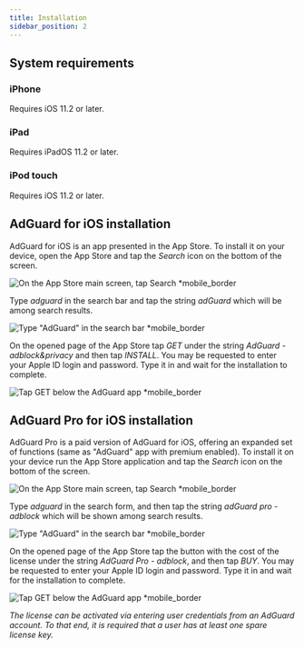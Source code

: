 ```yaml
---
title: Installation
sidebar_position: 2
---
```


## System requirements

### iPhone

Requires iOS 11.2 or later.

### iPad

Requires iPadOS 11.2 or later.

### iPod touch

Requires iOS 11.2 or later.

## AdGuard for iOS installation

AdGuard for iOS is an app presented in the App Store. To install it on your device, open the App Store and tap the _Search_ icon on the bottom of the screen.

![On the App Store main screen, tap Search *mobile_border](https://cdn.adtidy.org/public/Adguard/kb/installation/iOS/en/1.png)

Type _adguard_ in the search bar and tap the string _adGuard_ which will be among search results.

![Type "AdGuard" in the search bar *mobile_border](https://cdn.adtidy.org/public/Adguard/kb/installation/iOS/en/2.png)

On the opened page of the App Store tap _GET_ under the string _AdGuard - adblock&privacy_ and then tap _INSTALL_. You may be requested to enter your Apple ID login and password. Type it in and wait for the installation to complete. 

![Tap GET below the AdGuard app *mobile_border](https://cdn.adtidy.org/public/Adguard/kb/installation/iOS/en/3.png)

## AdGuard Pro for iOS installation

AdGuard Pro is a paid version of AdGuard for iOS, offering an expanded set of functions (same as "AdGuard" app with premium enabled). To install it on your device run the App Store application and tap the _Search_ icon on the bottom of the screen.

![On the App Store main screen, tap Search *mobile_border](https://cdn.adtidy.org/public/Adguard/kb/installation/iOS/en/1.png)

Type _adguard_ in the search form, and then tap the string _adGuard pro - adblock_ which will be shown among search results.

![Type "AdGuard" in the search bar *mobile_border](https://cdn.adtidy.org/public/Adguard/kb/installation/iOS/en/2.png)

On the opened page of the App Store tap the button with the cost of the license under the string _AdGuard Pro - adblock_, and then tap _BUY_. You may be requested to enter your Apple ID login and password. Type it in and wait for the installation to complete.

![Tap GET below the AdGuard app *mobile_border](https://cdn.adtidy.org/public/Adguard/kb/installation/iOS/en/3.png)

*The license can be activated via entering user credentials from an AdGuard account. To that end, it is required that a user has at least one spare license key.*